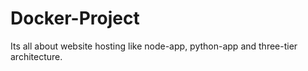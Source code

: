 # Docker-Project
Its all about website hosting like node-app, python-app and three-tier architecture.
